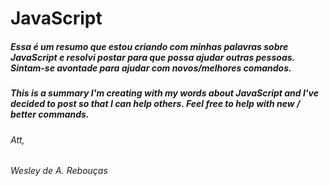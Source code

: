 # JavaScript 

##### Essa é um resumo que estou criando com minhas palavras sobre JavaScript e resolvi postar para que possa ajudar outras pessoas. Sintam-se avontade para ajudar com novos/melhores comandos.

##### This is a summary I'm creating with my words about JavaScript and I've decided to post so that I can help others. Feel free to help with new / better commands.

###### Att, 
###### 		Wesley de A. Rebouças 